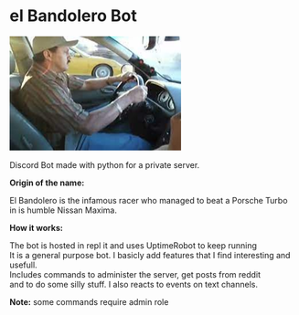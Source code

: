# el Bandolero Bot

<p align="left">
  <img width="300" height="200" src="https://github.com/Duarte0903/elBandolero/blob/main/assets/pics/bandolero.jpg?raw=true">
</p>

Discord Bot made with python for a private server. <br>

**Origin of the name:**

El Bandolero is the infamous racer who managed to beat a Porsche Turbo <br>
in is humble Nissan Maxima.

**How it works:**

The bot is hosted in repl it and uses UptimeRobot to keep running <br>
It is a general purpose bot. I basicly add features that I find interesting and usefull. <br> 
Includes commands to administer the server, get posts from reddit<br>
and to do some silly stuff. I also reacts to events on text channels.<br>

**Note:** some commands require admin role
